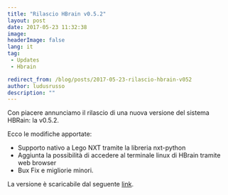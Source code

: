 ```yaml
---
title: "Rilascio HBrain v0.5.2"
layout: post
date: 2017-05-23 11:32:38
image:
headerImage: false
lang: it
tag:
 - Updates
 - Hbrain

redirect_from: /blog/posts/2017-05-23-rilascio-hbrain-v052
author: ludusrusso
description: ""
---
```


Con piacere annunciamo il rilascio di una nuova versione del sistema HBRain: la v0.5.2.

Ecco le modifiche apportate:

 - Supporto nativo a Lego NXT tramite la libreria nxt-python
 - Aggiunta la possibilità di accedere al terminale linux di HBrain tramite web browser
 - Bux Fix e migliorie minori.

La versione è scaricabile dal seguente [link](https://sourceforge.net/projects/hbrain/).
